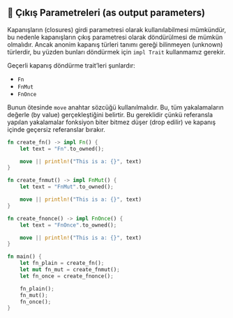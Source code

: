 ## 🔄 Çıkış Parametreleri (as output parameters)

Kapanışların (closures) girdi parametresi olarak kullanılabilmesi mümkündür, bu nedenle kapanışların çıkış parametresi olarak döndürülmesi de mümkün olmalıdır. Ancak anonim kapanış türleri tanımı gereği bilinmeyen (unknown) türlerdir, bu yüzden bunları döndürmek için `impl Trait` kullanmamız gerekir.

Geçerli kapanış döndürme trait’leri şunlardır:

* `Fn`
* `FnMut`
* `FnOnce`

Bunun ötesinde `move` anahtar sözcüğü kullanılmalıdır. Bu, tüm yakalamaların değerle (by value) gerçekleştiğini belirtir. Bu gereklidir çünkü referansla yapılan yakalamalar fonksiyon biter bitmez düşer (drop edilir) ve kapanış içinde geçersiz referanslar bırakır.

```rust
fn create_fn() -> impl Fn() {
    let text = "Fn".to_owned();

    move || println!("This is a: {}", text)
}

fn create_fnmut() -> impl FnMut() {
    let text = "FnMut".to_owned();

    move || println!("This is a: {}", text)
}

fn create_fnonce() -> impl FnOnce() {
    let text = "FnOnce".to_owned();

    move || println!("This is a: {}", text)
}

fn main() {
    let fn_plain = create_fn();
    let mut fn_mut = create_fnmut();
    let fn_once = create_fnonce();

    fn_plain();
    fn_mut();
    fn_once();
}
```
